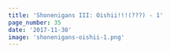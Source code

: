 ```yaml
---
title: 'Shonenigans III: Oishii!!!(???) - 1'
page_number: 35
date: '2017-11-30'
image: 'shonenigans-oishii-1.png'
---
```

